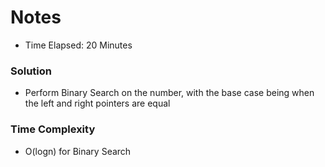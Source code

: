 # Notes

- Time Elapsed: 20 Minutes

### Solution

- Perform Binary Search on the number, with the base case being when the left and right pointers are equal

### Time Complexity

- O(logn) for Binary Search
